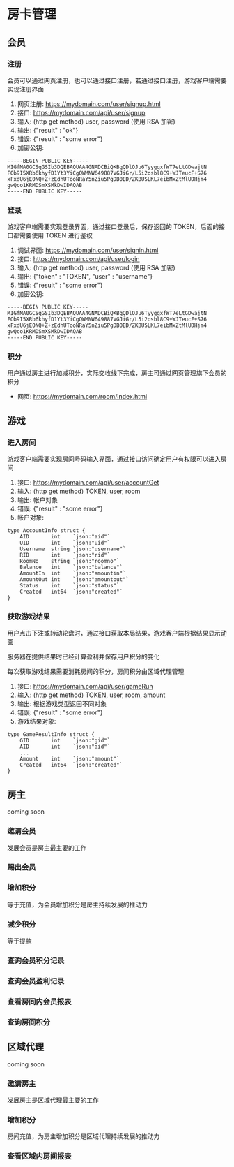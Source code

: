 # 房卡管理

## 会员

### 注册

会员可以通过网页注册，也可以通过接口注册，若通过接口注册，游戏客户端需要实现注册界面

1. 网页注册: https://mydomain.com/user/signup.html
2. 接口: https://mydomain.com/api/user/signup
3. 输入: (http get method) user, password (使用 RSA 加密)
4. 输出: {"result" : "ok"}
5. 错误: {"result" : "some error"}
6. 加密公钥:
````
-----BEGIN PUBLIC KEY-----
MIGfMA0GCSqGSIb3DQEBAQUAA4GNADCBiQKBgQDlOJu6TyygqxfWT7eLtGDwajtN
FOb9I5XRb6khyfD1Yt3YiCgQWMNW649887VGJiGr/L5i2osbl8C9+WJTeucF+S76
xFxdU6jE0NQ+Z+zEdhUTooNRaY5nZiu5PgDB0ED/ZKBUSLKL7eibMxZtMlUDHjm4
gwQco1KRMDSmXSMkDwIDAQAB
-----END PUBLIC KEY-----
````

### 登录

游戏客户端需要实现登录界面，通过接口登录后，保存返回的 TOKEN，后面的接口都需要使用 TOKEN 进行鉴权

1. 调试界面: https://mydomain.com/user/signin.html
2. 接口: https://mydomain.com/api/user/login
3. 输入: (http get method) user, password (使用 RSA 加密)
4. 输出: {"token" : "TOKEN", "user" : "username"}
5. 错误: {"result" : "some error"}
6. 加密公钥:
````
-----BEGIN PUBLIC KEY-----
MIGfMA0GCSqGSIb3DQEBAQUAA4GNADCBiQKBgQDlOJu6TyygqxfWT7eLtGDwajtN
FOb9I5XRb6khyfD1Yt3YiCgQWMNW649887VGJiGr/L5i2osbl8C9+WJTeucF+S76
xFxdU6jE0NQ+Z+zEdhUTooNRaY5nZiu5PgDB0ED/ZKBUSLKL7eibMxZtMlUDHjm4
gwQco1KRMDSmXSMkDwIDAQAB
-----END PUBLIC KEY-----
````

### 积分

用户通过房主进行加减积分，实际交收线下完成，房主可通过网页管理旗下会员的积分

- 网页: https://mydomain.com/room/index.html


## 游戏

### 进入房间

游戏客户端需要实现房间号码输入界面，通过接口访问确定用户有权限可以进入房间

1. 接口: https://mydomain.com/api/user/accountGet
2. 输入: (http get method) TOKEN, user, room
3. 输出: 帐户对象
4. 错误: {"result" : "some error"}
5. 帐户对象:
````
type AccountInfo struct {
	AID       int    `json:"aid"`
	UID       int    `json:"uid"`
	Username  string `json:"username"`
	RID       int    `json:"rid"`
	RoomNo    string `json:"roomno"`
	Balance   int    `json:"balance"`
	AmountIn  int    `json:"amountin"`
	AmountOut int    `json:"amountout"`
	Status    int    `json:"status"`
	Created   int64  `json:"created"`
}
````

### 获取游戏结果

用户点击下注或转动轮盘时，通过接口获取本局结果，游戏客户端根据结果显示动画

服务器在提供结果时已经计算盈利并保存用户积分的变化

每次获取游戏结果需要消耗房间的积分，房间积分由区域代理管理

1. 接口: https://mydomain.com/api/user/gameRun
2. 输入: (http get method) TOKEN, user, room, amount
3. 输出: 根据游戏类型返回不同对象
4. 错误: {"result" : "some error"}
5. 游戏结果对象:
````
type GameResultInfo struct {
	GID       int    `json:"gid"`
	AID       int    `json:"aid"`
	...
	Amount    int    `json:"amount"`
	Created   int64  `json:"created"`
}
````


## 房主

coming soon

### 邀请会员

发展会员是房主最主要的工作

### 踢出会员

### 增加积分

等于充值，为会员增加积分是房主持续发展的推动力

### 减少积分

等于提款

### 查询会员积分记录

### 查询会员盈利记录

### 查看房间内会员报表

### 查询房间积分


## 区域代理

coming soon

### 邀请房主

发展房主是区域代理最主要的工作

### 增加积分

房间充值，为房主增加积分是区域代理持续发展的推动力

### 查看区域内房间报表




